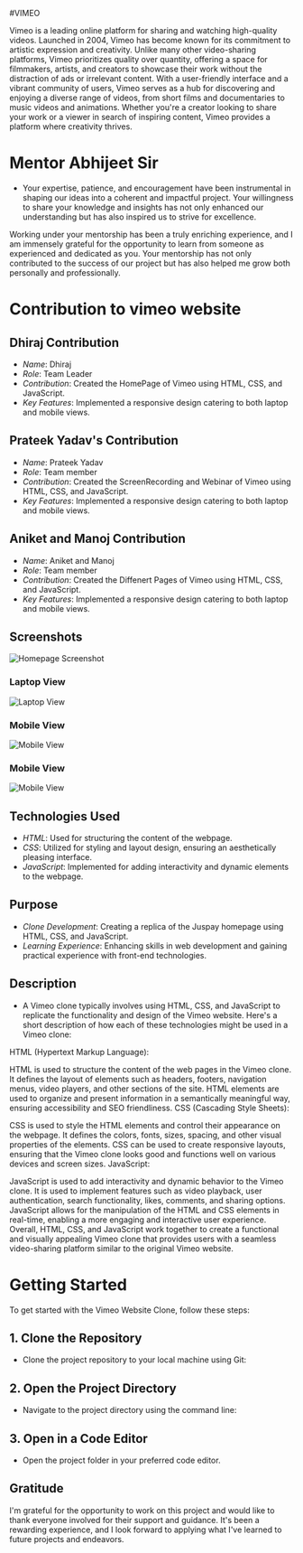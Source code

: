 
#VIMEO

Vimeo is a leading online platform for sharing and watching high-quality videos. Launched in 2004, Vimeo has become known for its commitment to artistic expression and creativity. Unlike many other video-sharing platforms, Vimeo prioritizes quality over quantity, offering a space for filmmakers, artists, and creators to showcase their work without the distraction of ads or irrelevant content. With a user-friendly interface and a vibrant community of users, Vimeo serves as a hub for discovering and enjoying a diverse range of videos, from short films and documentaries to music videos and animations. Whether you're a creator looking to share your work or a viewer in search of inspiring content, Vimeo provides a platform where creativity thrives.



# Mentor Abhijeet Sir 
- Your expertise, patience, and encouragement have been instrumental in shaping our ideas into a coherent and impactful project. Your willingness to share your knowledge and insights has not only enhanced our understanding but has also inspired us to strive for excellence.

Working under your mentorship has been a truly enriching experience, and I am immensely grateful for the opportunity to learn from someone as experienced and dedicated as you. Your mentorship has not only contributed to the success of our project but has also helped me grow both personally and professionally.


# Contribution to vimeo website

## Dhiraj Contribution
- *Name*: Dhiraj 
- *Role*: Team Leader
- *Contribution*: Created the HomePage of Vimeo using HTML, CSS, and JavaScript.
- *Key Features*: Implemented a responsive design catering to both laptop and mobile views.

## Prateek Yadav's Contribution
- *Name*: Prateek Yadav
- *Role*: Team member
- *Contribution*: Created the ScreenRecording and Webinar of Vimeo using HTML, CSS, and JavaScript.
- *Key Features*: Implemented a responsive design catering to both laptop and mobile views.

## Aniket and Manoj Contribution
- *Name*: Aniket and Manoj
- *Role*: Team member
- *Contribution*: Created the Diffenert Pages of Vimeo using HTML, CSS, and JavaScript.
- *Key Features*: Implemented a responsive design catering to both laptop and mobile views.


## Screenshots
![Homepage Screenshot](/assests/HomePageAdded.png)

### Laptop View
![Laptop View](/assests/Manoj.png)

### Mobile View
![Mobile View](/assests/MobileView.png)

### Mobile View
![Mobile View](/assests/Screenshot%202024-02-08%20102913.png)




## Technologies Used
- *HTML*: Used for structuring the content of the webpage.
- *CSS*: Utilized for styling and layout design, ensuring an aesthetically pleasing interface.
- *JavaScript*: Implemented for adding interactivity and dynamic elements to the webpage.

## Purpose
- *Clone Development*: Creating a replica of the Juspay homepage using HTML, CSS, and JavaScript.
- *Learning Experience*: Enhancing skills in web development and gaining practical experience with front-end technologies.

## Description
- A Vimeo clone typically involves using HTML, CSS, and JavaScript to replicate the functionality and design of the Vimeo website. Here's a short description of how each of these technologies might be used in a Vimeo clone:

HTML (Hypertext Markup Language):

HTML is used to structure the content of the web pages in the Vimeo clone.
It defines the layout of elements such as headers, footers, navigation menus, video players, and other sections of the site.
HTML elements are used to organize and present information in a semantically meaningful way, ensuring accessibility and SEO friendliness.
CSS (Cascading Style Sheets):

CSS is used to style the HTML elements and control their appearance on the webpage.
It defines the colors, fonts, sizes, spacing, and other visual properties of the elements.
CSS can be used to create responsive layouts, ensuring that the Vimeo clone looks good and functions well on various devices and screen sizes.
JavaScript:

JavaScript is used to add interactivity and dynamic behavior to the Vimeo clone.
It is used to implement features such as video playback, user authentication, search functionality, likes, comments, and sharing options.
JavaScript allows for the manipulation of the HTML and CSS elements in real-time, enabling a more engaging and interactive user experience.
Overall, HTML, CSS, and JavaScript work together to create a functional and visually appealing Vimeo clone that provides users with a seamless video-sharing platform similar to the original Vimeo website.

# Getting Started

To get started with the Vimeo Website Clone, follow these steps:

## 1. Clone the Repository
- Clone the project repository to your local machine using Git:

## 2. Open the Project Directory
- Navigate to the project directory using the command line:


## 3. Open in a Code Editor
- Open the project folder in your preferred code editor.



## Gratitude
I'm grateful for the opportunity to work on this project and would like to thank everyone involved for their support and guidance. It's been a rewarding experience, and I look forward to applying what I've learned to future projects and endeavors.